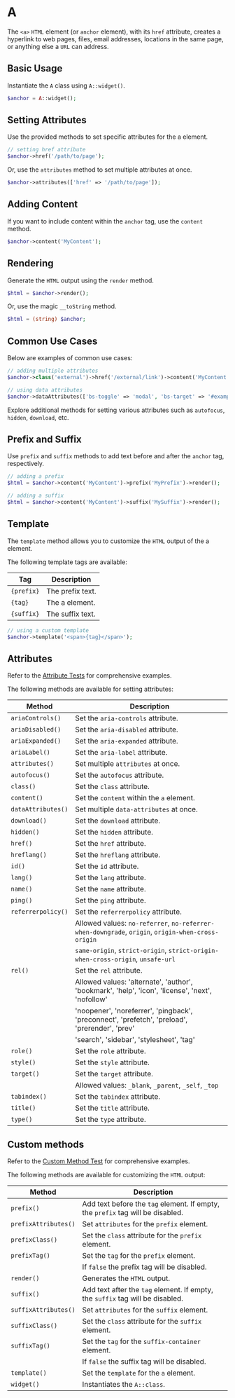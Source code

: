# A

The `<a>` `HTML` element (or `anchor` element), with its `href` attribute, creates a hyperlink to web pages, files,
email addresses, locations in the same page, or anything else a `URL` can address.

## Basic Usage

Instantiate the `A` class using `A::widget()`.

```php
$anchor = A::widget();
```

## Setting Attributes

Use the provided methods to set specific attributes for the a element.

```php
// setting href attribute
$anchor->href('/path/to/page');
```

Or, use the `attributes` method to set multiple attributes at once.

```php
$anchor->attributes(['href' => '/path/to/page']);
```

## Adding Content

If you want to include content within the `anchor` tag, use the `content` method.

```php
$anchor->content('MyContent');
```

## Rendering

Generate the `HTML` output using the `render` method.

```php
$html = $anchor->render();
```

Or, use the magic `__toString` method.

```php
$html = (string) $anchor;
```

## Common Use Cases

Below are examples of common use cases:

```php
// adding multiple attributes
$anchor->class('external')->href('/external/link')->content('MyContent');

// using data attributes
$anchor->dataAttributes(['bs-toggle' => 'modal', 'bs-target' => '#exampleModal', 'analytics' => 'trackClick']);
```

Explore additional methods for setting various attributes such as `autofocus`, `hidden`, `download`, etc.

## Prefix and Suffix

Use `prefix` and `suffix` methods to add text before and after the `anchor` tag, respectively.

```php
// adding a prefix
$html = $anchor->content('MyContent')->prefix('MyPrefix')->render();

// adding a suffix
$html = $anchor->content('MyContent')->suffix('MySuffix')->render();
```

## Template

The `template` method allows you to customize the `HTML` output of the a element.

The following template tags are available:

| Tag        | Description      |
| ---------- | ---------------- |
| `{prefix}` | The prefix text. |
| `{tag}`    | The a element.   |
| `{suffix}` | The suffix text. |

```php
// using a custom template
$anchor->template('<span>{tag}</span>');
```

## Attributes

Refer to the [Attribute Tests](https://github.com/ui-awesome/html/blob/main/tests/Textual/A/AttributeTest.php) for
comprehensive examples.

The following methods are available for setting attributes:

| Method            | Description                                                                                      |
| ----------------- | ------------------------------------------------------------------------------------------------ |
| `ariaControls()`  | Set the `aria-controls` attribute.                                                               |
| `ariaDisabled()`  | Set the `aria-disabled` attribute.                                                               |
| `ariaExpanded()`  | Set the `aria-expanded` attribute.                                                               |
| `ariaLabel()`     | Set the `aria-label` attribute.                                                                  |
| `attributes()`    | Set multiple `attributes` at once.                                                               |
| `autofocus()`     | Set the `autofocus` attribute.                                                                   |
| `class()`         | Set the `class` attribute.                                                                       |
| `content()`       | Set the `content` within the `a` element.                                                        |
| `dataAttributes()`| Set multiple `data-attributes` at once.                                                          |
| `download()`      | Set the `download` attribute.                                                                   |
| `hidden()`        | Set the `hidden` attribute.                                                                     |
| `href()`          | Set the `href` attribute.                                                                       |
| `hreflang()`      | Set the `hreflang` attribute.                                                                   |
| `id()`            | Set the `id` attribute.                                                                         |
| `lang()`          | Set the `lang` attribute.                                                                       |
| `name()`          | Set the `name` attribute.                                                                       |
| `ping()`          | Set the `ping` attribute.                                                                       |
| `referrerpolicy()`| Set the `referrerpolicy` attribute.                                                             |
|                   | Allowed values: `no-referrer`, `no-referrer-when-downgrade`, `origin`, `origin-when-cross-origin`|
|                   | `same-origin`, `strict-origin`, `strict-origin-when-cross-origin`, `unsafe-url`                  |
| `rel()`           | Set the `rel` attribute.                                                                         |
|                   | Allowed values: 'alternate', 'author', 'bookmark', 'help', 'icon', 'license', 'next', 'nofollow' |
|                   | 'noopener', 'noreferrer', 'pingback', 'preconnect', 'prefetch', 'preload', 'prerender', 'prev'   |
|                   | 'search', 'sidebar', 'stylesheet', 'tag'                                                         |
| `role()`          | Set the `role` attribute.                                                                        |
| `style()`         | Set the `style` attribute.                                                                       |
| `target()`        | Set the `target` attribute.                                                                      |
|                   | Allowed values: `_blank`, `_parent`, `_self`, `_top`                                             |
| `tabindex()`      | Set the `tabindex` attribute.                                                                    |
| `title()`         | Set the `title` attribute.                                                                       |
| `type()`          | Set the `type` attribute.                                                                        |

## Custom methods

Refer to the [Custom Method Test](https://github.com/ui-awesome/html/blob/main/tests/Textual/A/CustomMethodTest.php) for
comprehensive examples.

The following methods are available for customizing the `HTML` output:

| Method                       | Description                                                                           |
| ---------------------------- | ------------------------------------------------------------------------------------- |
| `prefix()`                   | Add text before the `tag` element. If empty, the `prefix` tag will be disabled.       |
| `prefixAttributes()`         | Set `attributes` for the `prefix` element.                                            |
| `prefixClass()`              | Set the `class` attribute for the `prefix` element.                                   |
| `prefixTag()`                | Set the `tag` for the `prefix` element.                                               |
|                              | If `false` the prefix tag will be disabled.                                           |
| `render()`                   | Generates the `HTML` output.                                                          |
| `suffix()`                   | Add text after the `tag` element. If empty, the `suffix` tag will be disabled.        |
| `suffixAttributes()`         | Set `attributes` for the `suffix` element.                                            |
| `suffixClass()`              | Set the `class` attribute for the `suffix` element.                                   |
| `suffixTag()`                | Set the `tag` for the `suffix-container` element.                                     |
|                              | If `false` the suffix tag will be disabled.                                           |
| `template()`                 | Set the `template` for the `a` element.                                               |
| `widget()`                   | Instantiates the `A::class`.                                                          |
